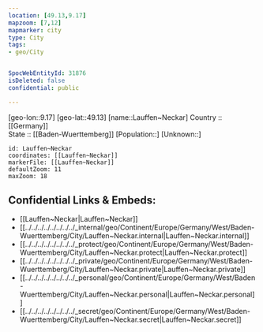 ```yaml
---
location: [49.13,9.17] 
mapzoom: [7,12] 
mapmarker: city 
type: City
tags:
- geo/City


SpocWebEntityId: 31876
isDeleted: false
confidential: public

---
```

[geo-lon::9.17] 
[geo-lat::49.13] 
[name::Lauffen~Neckar] 
Country :: [[Germany]]  
State :: [[Baden-Wuerttemberg]] 
[Population::] 
[Unknown::] 


```leaflet
id: Lauffen~Neckar
coordinates: [[Lauffen~Neckar]] 
markerFile: [[Lauffen~Neckar]] 
defaultZoom: 11 
maxZoom: 18
```


## Confidential Links & Embeds: 
- [[Lauffen~Neckar|Lauffen~Neckar]]  
- [[../../../../../../../../_internal/geo/Continent/Europe/Germany/West/Baden-Wuerttemberg/City/Lauffen~Neckar.internal|Lauffen~Neckar.internal]] 
- [[../../../../../../../../_protect/geo/Continent/Europe/Germany/West/Baden-Wuerttemberg/City/Lauffen~Neckar.protect|Lauffen~Neckar.protect]] 
- [[../../../../../../../../_private/geo/Continent/Europe/Germany/West/Baden-Wuerttemberg/City/Lauffen~Neckar.private|Lauffen~Neckar.private]] 
- [[../../../../../../../../_personal/geo/Continent/Europe/Germany/West/Baden-Wuerttemberg/City/Lauffen~Neckar.personal|Lauffen~Neckar.personal]] 
- [[../../../../../../../../_secret/geo/Continent/Europe/Germany/West/Baden-Wuerttemberg/City/Lauffen~Neckar.secret|Lauffen~Neckar.secret]] 
